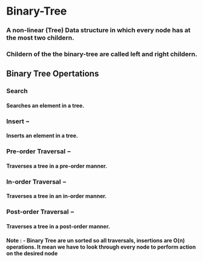 # Binary-Tree
### A non-linear (Tree) Data structure in which every node has at the most two childern.
### Childern of the the binary-tree are called left and right childern.

## Binary Tree Opertations
### Search
#### Searches an element in a tree.

### Insert −
#### Inserts an element in a tree.

### Pre-order Traversal −
#### Traverses a tree in a pre-order manner.

### In-order Traversal − 
#### Traverses a tree in an in-order manner.

### Post-order Traversal −
#### Traverses a tree in a post-order manner.

#### Note : - Binary Tree are un sorted so all traversals, insertions are O(n) operations. It mean we have to look through every node to perform action on the desired node 